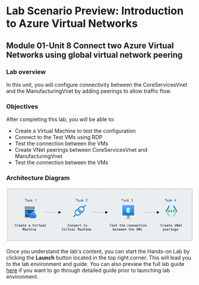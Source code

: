 # Lab Scenario Preview: Introduction to Azure Virtual Networks

## Module 01-Unit 8 Connect two Azure Virtual Networks using global virtual network peering

### Lab overview

In this unit, you will configure connectivity between the CoreServicesVnet and the ManufacturingVnet by adding peerings to allow traffic flow.

### Objectives
  
After completing this lab, you will be able to:

- Create a Virtual Machine to test the configuration
- Connect to the Test VMs using RDP
- Test the connection between the VMs
- Create VNet peerings between CoreServicesVnet and ManufacturingVnet
- Test the connection between the VMs

### Architecture Diagram

![](media/archi-1-8.png) 

Once you understand the lab's content, you can start the Hands-on Lab by clicking the **Launch** button located in the top right corner. This will lead you to the lab environment and guide. You can also preview the full lab guide [here](https://experience.cloudlabs.ai/#/labguidepreview/83749a82-b864-452e-90f5-0c7f5db6d2cc) if you want to go through detailed guide prior to launching lab environment.



